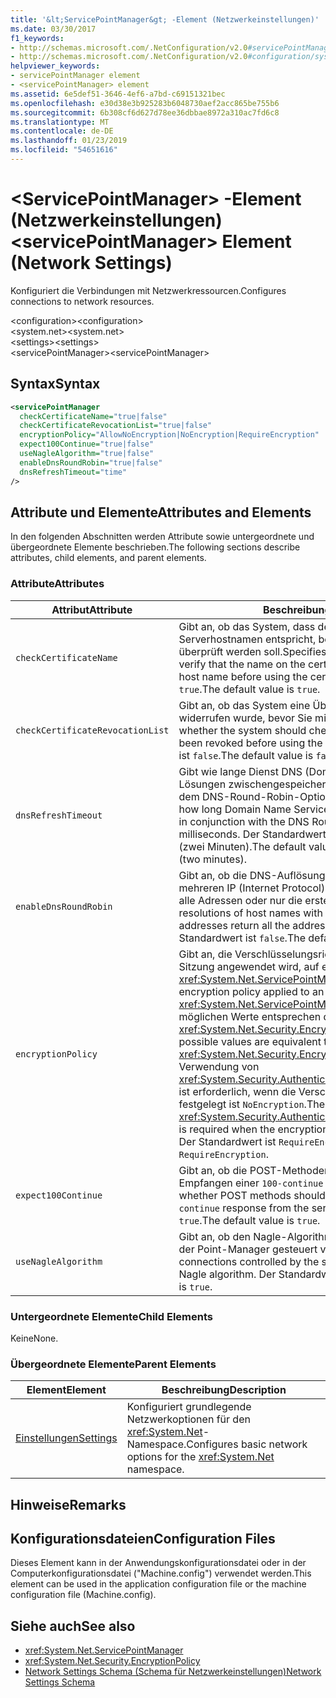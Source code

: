 ```yaml
---
title: '&lt;ServicePointManager&gt; -Element (Netzwerkeinstellungen)'
ms.date: 03/30/2017
f1_keywords:
- http://schemas.microsoft.com/.NetConfiguration/v2.0#servicePointManager
- http://schemas.microsoft.com/.NetConfiguration/v2.0#configuration/system.net/settings/servicePointManager
helpviewer_keywords:
- servicePointManager element
- <servicePointManager> element
ms.assetid: 6e5def51-3646-4ef6-a7bd-c69151321bec
ms.openlocfilehash: e30d38e3b925283b6048730aef2acc865be755b6
ms.sourcegitcommit: 6b308cf6d627d78ee36dbbae8972a310ac7fd6c8
ms.translationtype: MT
ms.contentlocale: de-DE
ms.lasthandoff: 01/23/2019
ms.locfileid: "54651616"
---
```

# <a name="ltservicepointmanagergt-element-network-settings"></a><span data-ttu-id="1a1cd-102">&lt;ServicePointManager&gt; -Element (Netzwerkeinstellungen)</span><span class="sxs-lookup"><span data-stu-id="1a1cd-102">&lt;servicePointManager&gt; Element (Network Settings)</span></span>
<span data-ttu-id="1a1cd-103">Konfiguriert die Verbindungen mit Netzwerkressourcen.</span><span class="sxs-lookup"><span data-stu-id="1a1cd-103">Configures connections to network resources.</span></span>  
  
 <span data-ttu-id="1a1cd-104">\<configuration></span><span class="sxs-lookup"><span data-stu-id="1a1cd-104">\<configuration></span></span>  
<span data-ttu-id="1a1cd-105">\<system.net></span><span class="sxs-lookup"><span data-stu-id="1a1cd-105">\<system.net></span></span>  
<span data-ttu-id="1a1cd-106">\<settings></span><span class="sxs-lookup"><span data-stu-id="1a1cd-106">\<settings></span></span>  
<span data-ttu-id="1a1cd-107">\<servicePointManager></span><span class="sxs-lookup"><span data-stu-id="1a1cd-107">\<servicePointManager></span></span>  
  
## <a name="syntax"></a><span data-ttu-id="1a1cd-108">Syntax</span><span class="sxs-lookup"><span data-stu-id="1a1cd-108">Syntax</span></span>  
  
```xml  
<servicePointManager  
  checkCertificateName="true|false"  
  checkCertificateRevocationList="true|false"  
  encryptionPolicy="AllowNoEncryption|NoEncryption|RequireEncryption"  
  expect100Continue="true|false"  
  useNagleAlgorithm="true|false"  
  enableDnsRoundRobin="true|false"  
  dnsRefreshTimeout="time"  
/>  
```  
  
## <a name="attributes-and-elements"></a><span data-ttu-id="1a1cd-109">Attribute und Elemente</span><span class="sxs-lookup"><span data-stu-id="1a1cd-109">Attributes and Elements</span></span>  
 <span data-ttu-id="1a1cd-110">In den folgenden Abschnitten werden Attribute sowie untergeordnete und übergeordnete Elemente beschrieben.</span><span class="sxs-lookup"><span data-stu-id="1a1cd-110">The following sections describe attributes, child elements, and parent elements.</span></span>  
  
### <a name="attributes"></a><span data-ttu-id="1a1cd-111">Attribute</span><span class="sxs-lookup"><span data-stu-id="1a1cd-111">Attributes</span></span>  
  
|<span data-ttu-id="1a1cd-112">**Attribut**</span><span class="sxs-lookup"><span data-stu-id="1a1cd-112">**Attribute**</span></span>|<span data-ttu-id="1a1cd-113">**Beschreibung**</span><span class="sxs-lookup"><span data-stu-id="1a1cd-113">**Description**</span></span>|  
|-------------------|---------------------|  
|`checkCertificateName`|<span data-ttu-id="1a1cd-114">Gibt an, ob das System, dass der Name des Zertifikats den Serverhostnamen entspricht, bevor Sie mithilfe des Zertifikats überprüft werden soll.</span><span class="sxs-lookup"><span data-stu-id="1a1cd-114">Specifies whether the system should verify that the name on the certificate matches the server host name before using the certificate.</span></span> <span data-ttu-id="1a1cd-115">Der Standardwert ist `true`.</span><span class="sxs-lookup"><span data-stu-id="1a1cd-115">The default value is `true`.</span></span>|  
|`checkCertificateRevocationList`|<span data-ttu-id="1a1cd-116">Gibt an, ob das System eine Überprüfung, ob das Zertifikat widerrufen wurde, bevor Sie mit dem Zertifikat.</span><span class="sxs-lookup"><span data-stu-id="1a1cd-116">Specifies whether the system should check whether the certificate has been revoked before using the certificate.</span></span> <span data-ttu-id="1a1cd-117">Der Standardwert ist `false`.</span><span class="sxs-lookup"><span data-stu-id="1a1cd-117">The default value is `false`.</span></span>|  
|`dnsRefreshTimeout`|<span data-ttu-id="1a1cd-118">Gibt wie lange Dienst DNS (Domain Name), dass Sie Lösungen zwischengespeichert werden in Verbindung mit dem DNS-Round-Robin-Option in Millisekunden an.</span><span class="sxs-lookup"><span data-stu-id="1a1cd-118">Specifies how long Domain Name Service (DNS) resolutions are cached in conjunction with the DNS Round Robin option, in milliseconds.</span></span> <span data-ttu-id="1a1cd-119">Der Standardwert ist 120.000 Millisekunden (zwei Minuten).</span><span class="sxs-lookup"><span data-stu-id="1a1cd-119">The default value is 120,000 milliseconds (two minutes).</span></span>|  
|`enableDnsRoundRobin`|<span data-ttu-id="1a1cd-120">Gibt an, ob die DNS-Auflösungen des Hosts Namen mit mehreren IP (Internet Protocol)-Adressen zurückgegeben, alle Adressen oder nur die erste.</span><span class="sxs-lookup"><span data-stu-id="1a1cd-120">Specifies whether DNS resolutions of host names with multiple Internet Protocol (IP) addresses return all the addresses, or just the first one.</span></span> <span data-ttu-id="1a1cd-121">Der Standardwert ist `false`.</span><span class="sxs-lookup"><span data-stu-id="1a1cd-121">The default value is `false`.</span></span>|  
|`encryptionPolicy`|<span data-ttu-id="1a1cd-122">Gibt an, die Verschlüsselungsrichtlinie auf eine SSL/TLS-Sitzung angewendet wird, auf eine <xref:System.Net.ServicePointManager> Instanz.</span><span class="sxs-lookup"><span data-stu-id="1a1cd-122">Specifies the encryption policy applied to an SSL/TLS session on a <xref:System.Net.ServicePointManager> instance.</span></span> <span data-ttu-id="1a1cd-123">Die möglichen Werte entsprechen den Werten für die <xref:System.Net.Security.EncryptionPolicy> Enumeration.</span><span class="sxs-lookup"><span data-stu-id="1a1cd-123">The possible values are equivalent to the values for the <xref:System.Net.Security.EncryptionPolicy> enumeration.</span></span> <span data-ttu-id="1a1cd-124">Die Verwendung von <xref:System.Security.Authentication.CipherAlgorithmType.Null> ist erforderlich, wenn die Verschlüsselungsrichtlinie, um festgelegt ist `NoEncryption`.</span><span class="sxs-lookup"><span data-stu-id="1a1cd-124">The use of <xref:System.Security.Authentication.CipherAlgorithmType.Null> is required when the encryption policy is set to `NoEncryption`.</span></span> <span data-ttu-id="1a1cd-125">Der Standardwert ist `RequireEncryption`.</span><span class="sxs-lookup"><span data-stu-id="1a1cd-125">The default value is `RequireEncryption`.</span></span>|  
|`expect100Continue`|<span data-ttu-id="1a1cd-126">Gibt an, ob die POST-Methoden erwarten soll zum Empfangen einer `100-continue` Antwort vom Server.</span><span class="sxs-lookup"><span data-stu-id="1a1cd-126">Specifies whether POST methods should expect to receive a `100-continue` response from the server.</span></span> <span data-ttu-id="1a1cd-127">Der Standardwert ist `true`.</span><span class="sxs-lookup"><span data-stu-id="1a1cd-127">The default value is `true`.</span></span>|  
|`useNagleAlgorithm`|<span data-ttu-id="1a1cd-128">Gibt an, ob den Nagle-Algorithmus, Verbindungen, die von der Point-Manager gesteuert verwenden.</span><span class="sxs-lookup"><span data-stu-id="1a1cd-128">Specifies whether connections controlled by the service point manager use the Nagle algorithm.</span></span> <span data-ttu-id="1a1cd-129">Der Standardwert ist `true`.</span><span class="sxs-lookup"><span data-stu-id="1a1cd-129">The default value is `true`.</span></span>|  
  
### <a name="child-elements"></a><span data-ttu-id="1a1cd-130">Untergeordnete Elemente</span><span class="sxs-lookup"><span data-stu-id="1a1cd-130">Child Elements</span></span>  
 <span data-ttu-id="1a1cd-131">Keine</span><span class="sxs-lookup"><span data-stu-id="1a1cd-131">None.</span></span>  
  
### <a name="parent-elements"></a><span data-ttu-id="1a1cd-132">Übergeordnete Elemente</span><span class="sxs-lookup"><span data-stu-id="1a1cd-132">Parent Elements</span></span>  
  
|<span data-ttu-id="1a1cd-133">**Element**</span><span class="sxs-lookup"><span data-stu-id="1a1cd-133">**Element**</span></span>|<span data-ttu-id="1a1cd-134">**Beschreibung**</span><span class="sxs-lookup"><span data-stu-id="1a1cd-134">**Description**</span></span>|  
|-----------------|---------------------|  
|[<span data-ttu-id="1a1cd-135">Einstellungen</span><span class="sxs-lookup"><span data-stu-id="1a1cd-135">Settings</span></span>](../../../../../docs/framework/configure-apps/file-schema/network/settings-element-network-settings.md)|<span data-ttu-id="1a1cd-136">Konfiguriert grundlegende Netzwerkoptionen für den <xref:System.Net>-Namespace.</span><span class="sxs-lookup"><span data-stu-id="1a1cd-136">Configures basic network options for the <xref:System.Net> namespace.</span></span>|  
  
## <a name="remarks"></a><span data-ttu-id="1a1cd-137">Hinweise</span><span class="sxs-lookup"><span data-stu-id="1a1cd-137">Remarks</span></span>  
  
## <a name="configuration-files"></a><span data-ttu-id="1a1cd-138">Konfigurationsdateien</span><span class="sxs-lookup"><span data-stu-id="1a1cd-138">Configuration Files</span></span>  
 <span data-ttu-id="1a1cd-139">Dieses Element kann in der Anwendungskonfigurationsdatei oder in der Computerkonfigurationsdatei ("Machine.config") verwendet werden.</span><span class="sxs-lookup"><span data-stu-id="1a1cd-139">This element can be used in the application configuration file or the machine configuration file (Machine.config).</span></span>  
  
## <a name="see-also"></a><span data-ttu-id="1a1cd-140">Siehe auch</span><span class="sxs-lookup"><span data-stu-id="1a1cd-140">See also</span></span>
- <xref:System.Net.ServicePointManager>
- <xref:System.Net.Security.EncryptionPolicy>
- [<span data-ttu-id="1a1cd-141">Network Settings Schema (Schema für Netzwerkeinstellungen)</span><span class="sxs-lookup"><span data-stu-id="1a1cd-141">Network Settings Schema</span></span>](../../../../../docs/framework/configure-apps/file-schema/network/index.md)
